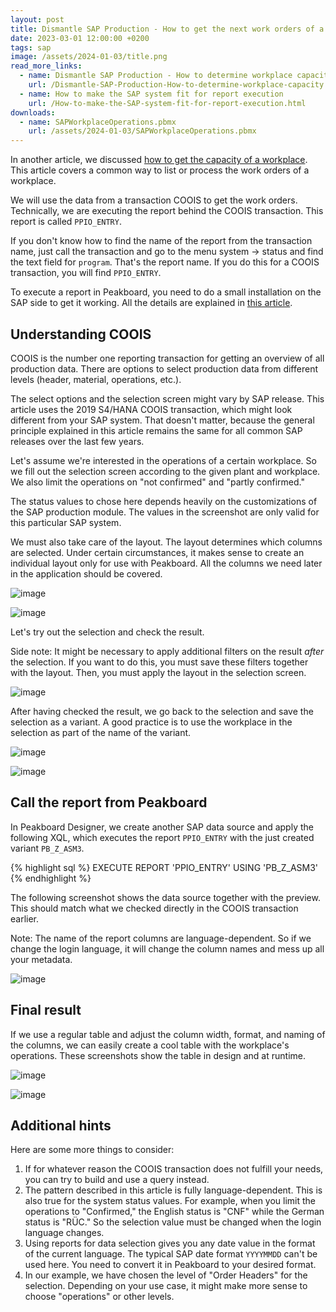```yaml
---
layout: post
title: Dismantle SAP Production - How to get the next work orders of a workplace by using COOIS transaction in Peakboard
date: 2023-03-01 12:00:00 +0200
tags: sap
image: /assets/2024-01-03/title.png
read_more_links:
  - name: Dismantle SAP Production - How to determine workplace capacity
    url: /Dismantle-SAP-Production-How-to-determine-workplace-capacity.html
  - name: How to make the SAP system fit for report execution
    url: /How-to-make-the-SAP-system-fit-for-report-execution.html
downloads:
  - name: SAPWorkplaceOperations.pbmx
    url: /assets/2024-01-03/SAPWorkplaceOperations.pbmx
---
```


In another article, we discussed [how to get the capacity of a workplace](/Dismantle-SAP-Production-How-to-determine-workplace-capacity.html). This article covers a common way to list or process the work orders of a workplace.

We will use the data from a transaction COOIS to get the work orders. Technically, we are executing the report behind the COOIS transaction. This report is called `PPIO_ENTRY`.

If you don't know how to find the name of the report from the transaction name, just call the transaction and go to the menu system -> status and find the text field for `program`. That's the report name. If you do this for a COOIS transaction, you will find `PPIO_ENTRY`.

To execute a report in Peakboard, you need to do a small installation on the SAP side to get it working. All the details are explained in [this article](/How-to-make-the-SAP-system-fit-for-report-execution.html).

## Understanding COOIS

COOIS is the number one reporting transaction for getting an overview of all production data. There are options to select production data from different levels (header, material, operations, etc.).

The select options and the selection screen might vary by SAP release. This article uses the 2019 S4/HANA COOIS transaction, which might look different from your SAP system. That doesn't matter, because the general principle explained in this article remains the same for all common SAP releases over the last few years.

Let's assume we're interested in the operations of a certain workplace. So we fill out the selection screen according to the given plant and workplace. We also limit the operations on "not confirmed" and "partly confirmed."

The status values to chose here depends heavily on the customizations of the SAP production module. The values in the screenshot are only valid for this particular SAP system.

We must also take care of the layout. The layout determines which columns are selected. Under certain circumstances, it makes sense to create an individual layout only for use with Peakboard. All the columns we need later in the application should be covered.

![image](/assets/2024-01-03/010.png)

![image](/assets/2024-01-03/015.png)

Let's try out the selection and check the result.

Side note: It might be necessary to apply additional filters on the result *after* the selection. If you want to do this, you must save these filters together with the layout. Then, you must apply the layout in the selection screen.

![image](/assets/2024-01-03/020.png)

After having checked the result, we go back to the selection and save the selection as a variant. A good practice is to use the workplace in the selection as part of the name of the variant.

![image](/assets/2024-01-03/030.png)

![image](/assets/2024-01-03/035.png)

## Call the report from Peakboard

In Peakboard Designer, we create another SAP data source and apply the following XQL, which executes the report `PPIO_ENTRY` with the just created variant `PB_Z_ASM3`.

{% highlight sql %}
EXECUTE REPORT 'PPIO_ENTRY' USING 'PB_Z_ASM3'
{% endhighlight %}

The following screenshot shows the data source together with the preview. This should match what we checked directly in the COOIS transaction earlier.

Note: The name of the report columns are language-dependent. So if we change the login language, it will change the column names and mess up all your metadata.

![image](/assets/2024-01-03/040.png)

## Final result

If we use a regular table and adjust the column width, format, and naming of the columns, we can easily create a cool table with the workplace's operations. These screenshots show the table in design and at runtime.

![image](/assets/2024-01-03/050.png)

![image](/assets/2024-01-03/060.png)

## Additional hints

Here are some more things to consider:

1. If for whatever reason the COOIS transaction does not fulfill your needs, you can try to build and use a query instead.
2. The pattern described in this article is fully language-dependent. This is also true for the system status values. For example, when you limit the operations to "Confirmed," the English status is "CNF" while the German status is "RÜC." So the selection value must be changed when the login language changes.
3. Using reports for data selection gives you any date value in the format of the current language. The typical SAP date format `YYYYMMDD` can't be used here. You need to convert it in Peakboard to your desired format.
4. In our example, we have chosen the level of "Order Headers" for the selection. Depending on your use case, it might make more sense to choose "operations" or other levels.